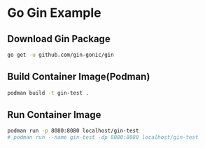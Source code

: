 # Go Gin Example

## Download Gin Package

```bash
go get -u github.com/gin-gonic/gin
```

## Build Container Image(Podman)

```bash
podman build -t gin-test .
```

## Run Container Image

```bash
podman run -p 8080:8080 localhost/gin-test
# podman run --name gin-test -dp 8080:8080 localhost/gin-test
```

